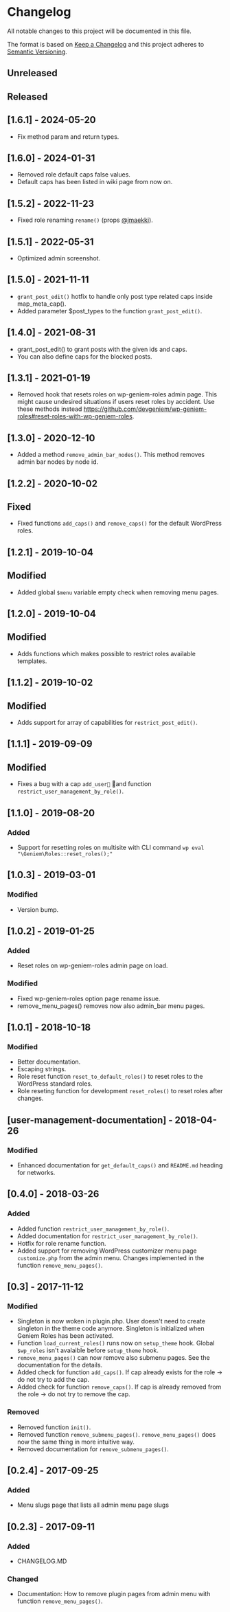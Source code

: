 # Changelog
All notable changes to this project will be documented in this file.

The format is based on [Keep a Changelog](http://keepachangelog.com/en/1.0.0/)
and this project adheres to [Semantic Versioning](http://semver.org/spec/v2.0.0.html).

## Unreleased

## Released

## [1.6.1] - 2024-05-20
- Fix method param and return types.

## [1.6.0] - 2024-01-31
- Removed role default caps false values.
- Default caps has been listed in wiki page from now on.

## [1.5.2] - 2022-11-23
- Fixed role renaming `rename()` (props [@jmaekki](https://github.com/jmaekki)).

## [1.5.1] - 2022-05-31
- Optimized admin screenshot.

## [1.5.0] - 2021-11-11
- `grant_post_edit()` hotfix to handle only post type related caps inside map_meta_cap().
- Added parameter $post_types to the function `grant_post_edit()`.

## [1.4.0] - 2021-08-31
- grant_post_edit() to grant posts with the given ids and caps.
- You can also define caps for the blocked posts.

## [1.3.1] - 2021-01-19
- Removed hook that resets roles on wp-geniem-roles admin page. This might cause undesired situations if users reset roles by accident. Use these methods instead https://github.com/devgeniem/wp-geniem-roles#reset-roles-with-wp-geniem-roles.

## [1.3.0] - 2020-12-10
- Added a method `remove_admin_bar_nodes()`. This method removes admin bar nodes by node id.

## [1.2.2] - 2020-10-02

## Fixed
- Fixed functions `add_caps()` and `remove_caps()` for the default WordPress roles.

## [1.2.1] - 2019-10-04

## Modified
- Added global `$menu` variable empty check when removing menu pages.

## [1.2.0] - 2019-10-04

## Modified
- Adds functions which makes possible to restrict roles available templates.

## [1.1.2] - 2019-10-02

## Modified
- Adds support for array of capabilities for `restrict_post_edit()`.

## [1.1.1] - 2019-09-09

## Modified
- Fixes a bug with a cap `add_user` and function `restrict_user_management_by_role()`.

## [1.1.0] - 2019-08-20

### Added
- Support for resetting roles on multisite with CLI command `wp eval "\Geniem\Roles::reset_roles();"`

## [1.0.3] - 2019-03-01

### Modified
- Version bump.

## [1.0.2] - 2019-01-25

### Added
- Reset roles on wp-geniem-roles admin page on load.

### Modified
- Fixed wp-geniem-roles option page rename issue.
- remove_menu_pages() removes now also admin_bar menu pages.

## [1.0.1] - 2018-10-18

### Modified
- Better documentation.
- Escaping strings.
- Role reset function `reset_to_default_roles()` to reset roles to the WordPress standard roles.
- Role reseting function for development `reset_roles()` to reset roles after changes.

## [user-management-documentation] - 2018-04-26

### Modified
- Enhanced documentation for `get_default_caps()` and `README.md` heading for networks.

## [0.4.0] - 2018-03-26

### Added
- Added function `restrict_user_management_by_role()`.
- Added documentation for `restrict_user_management_by_role()`.
- Hotfix for role rename function.
- Added support for removing WordPress customizer menu page `customize.php` from the admin menu. Changes implemented in the function `remove_menu_pages()`.

## [0.3] - 2017-11-12

### Modified
- Singleton is now woken in plugin.php. User doesn't need to create singleton in the theme code anymore. Singleton is initialized when Geniem Roles has been activated.
- Function `load_current_roles()` runs now on `setup_theme` hook. Global `$wp_roles` isn't avalaible before `setup_theme` hook.
- `remove_menu_pages()` can now remove also submenu pages. See the documentation for the details.
- Added check for function `add_caps()`. If cap already exists for the role -> do not try to add the cap.
- Added check for function `remove_caps()`. If cap is already removed from the role -> do not try to remove the cap.

### Removed
- Removed function `init()`.
- Removed function `remove_submenu_pages()`. `remove_menu_pages()` does now the same thing in more intuitive way.
- Removed documentation for `remove_submenu_pages()`.

## [0.2.4] - 2017-09-25

### Added
- Menu slugs page that lists all admin menu page slugs

## [0.2.3] - 2017-09-11

### Added
- CHANGELOG.MD

### Changed
- Documentation: How to remove plugin pages from admin menu with function `remove_menu_pages()`.
